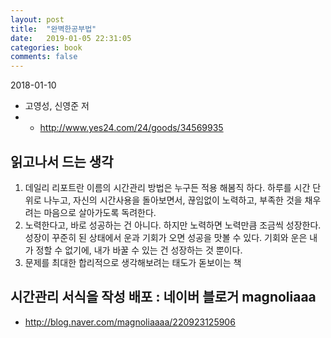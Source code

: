 ```yaml
---
layout: post
title:  "완벽한공부법"
date:   2019-01-05 22:31:05
categories: book
comments: false
---
```


2018-01-10

* 고영성, 신영준 저
* * http://www.yes24.com/24/goods/34569935
## 읽고나서 드는 생각

1. 데일리 리포트란 이름의 시간관리 방법은 누구든 적용 해봄직 하다. 하루를 시간 단위로 나누고, 자신의 시간사용을 돌아보면서, 끊임없이 노력하고, 부족한 것을 채우려는 마음으로 살아가도록 독려한다.
2. 노력한다고, 바로 성공하는 건 아니다. 하지만 노력하면 노력만큼 조금씩 성장한다. 성장이 꾸준히 된 상태에서 운과 기회가 오면 성공을 맛볼 수 있다. 기회와 운은 내가 정할 수 없기에, 내가 바꿀 수 있는 건 성장하는 것 뿐이다.
3. 문제를 최대한 합리적으로 생각해보려는 태도가 돋보이는 책

## 시간관리 서식을 작성 배포 : 네이버 블로거 magnoliaaa

* http://blog.naver.com/magnoliaaaa/220923125906
